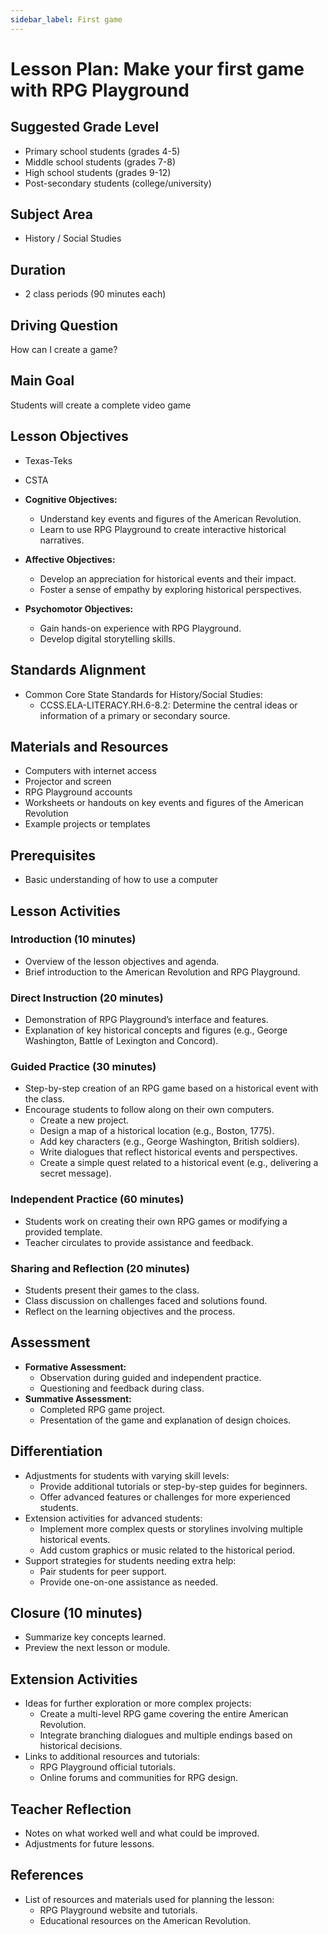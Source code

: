 ```yaml
---
sidebar_label: First game
---
```


# Lesson Plan: Make your first game with RPG Playground


## Suggested Grade Level

- Primary school students (grades 4-5)
- Middle school students (grades 7-8)
- High school students (grades 9-12)
- Post-secondary students (college/university)


## Subject Area

- History / Social Studies


## Duration

- 2 class periods (90 minutes each)

## Driving Question

How can I create a game?

## Main Goal

Students will create a complete video game

## Lesson Objectives

- Texas-Teks
- CSTA

- **Cognitive Objectives:** 
  - Understand key events and figures of the American Revolution.
  - Learn to use RPG Playground to create interactive historical narratives.
- **Affective Objectives:**
  - Develop an appreciation for historical events and their impact.
  - Foster a sense of empathy by exploring historical perspectives.
- **Psychomotor Objectives:**
  - Gain hands-on experience with RPG Playground.
  - Develop digital storytelling skills.


## Standards Alignment
- Common Core State Standards for History/Social Studies: 
  - CCSS.ELA-LITERACY.RH.6-8.2: Determine the central ideas or information of a primary or secondary source.


## Materials and Resources
- Computers with internet access
- Projector and screen
- RPG Playground accounts
- Worksheets or handouts on key events and figures of the American Revolution
- Example projects or templates


## Prerequisites
- Basic understanding of how to use a computer


## Lesson Activities


### Introduction (10 minutes)
- Overview of the lesson objectives and agenda.
- Brief introduction to the American Revolution and RPG Playground.


### Direct Instruction (20 minutes)
- Demonstration of RPG Playground’s interface and features.
- Explanation of key historical concepts and figures (e.g., George Washington, Battle of Lexington and Concord).


### Guided Practice (30 minutes)
- Step-by-step creation of an RPG game based on a historical event with the class.
- Encourage students to follow along on their own computers.
  - Create a new project.
  - Design a map of a historical location (e.g., Boston, 1775).
  - Add key characters (e.g., George Washington, British soldiers).
  - Write dialogues that reflect historical events and perspectives.
  - Create a simple quest related to a historical event (e.g., delivering a secret message).


### Independent Practice (60 minutes)
- Students work on creating their own RPG games or modifying a provided template.
- Teacher circulates to provide assistance and feedback.


### Sharing and Reflection (20 minutes)
- Students present their games to the class.
- Class discussion on challenges faced and solutions found.
- Reflect on the learning objectives and the process.


## Assessment
- **Formative Assessment:**
  - Observation during guided and independent practice.
  - Questioning and feedback during class.
- **Summative Assessment:**
  - Completed RPG game project.
  - Presentation of the game and explanation of design choices.


## Differentiation
- Adjustments for students with varying skill levels:
  - Provide additional tutorials or step-by-step guides for beginners.
  - Offer advanced features or challenges for more experienced students.
- Extension activities for advanced students:
  - Implement more complex quests or storylines involving multiple historical events.
  - Add custom graphics or music related to the historical period.
- Support strategies for students needing extra help:
  - Pair students for peer support.
  - Provide one-on-one assistance as needed.


## Closure (10 minutes)
- Summarize key concepts learned.
- Preview the next lesson or module.


## Extension Activities
- Ideas for further exploration or more complex projects:
  - Create a multi-level RPG game covering the entire American Revolution.
  - Integrate branching dialogues and multiple endings based on historical decisions.
- Links to additional resources and tutorials:
  - RPG Playground official tutorials.
  - Online forums and communities for RPG design.


## Teacher Reflection
- Notes on what worked well and what could be improved.
- Adjustments for future lessons.


## References
- List of resources and materials used for planning the lesson:
  - RPG Playground website and tutorials.
  - Educational resources on the American Revolution.

